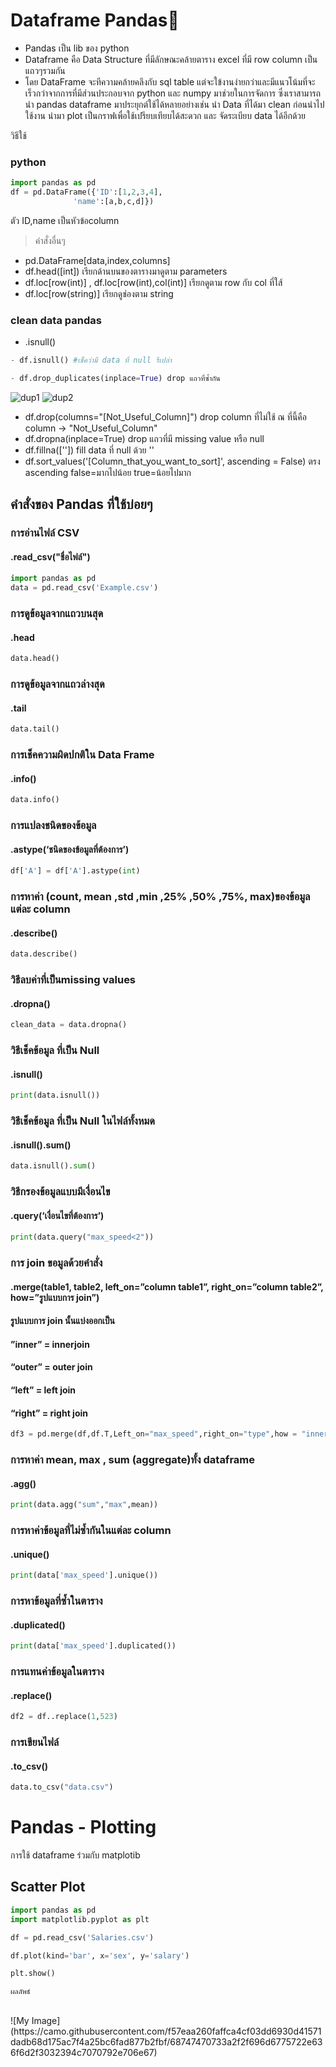 # Dataframe Pandas🤡
- Pandas เป็น lib ของ python 
- Dataframe คือ Data Structure ที่มีลักษณะคล้ายตาราง excel ที่มี row column เป็นแถวๆรวมกัน
- โดย DataFrame จะทีความคล้ายคลึงกับ sql table แต่จะใข้งานง่ายกว่าและมีแนวโน้มที่จะเร็วกว่าจากการที่มีส่วนประกอบจาก python และ numpy มาช่วยในการจัดการ ซึ่งเราสามารถนำ pandas dataframe มาประยุกต์ใช้ได้หลายอย่างเช่น นำ Data ที่ได้มา clean ก่อนนำไปใช้งาน นำมา plot เป็นกราฟเพื่อใช้เปรียบเทียบได้สะดวก และ จัดระเบียบ data ได้อีกด้วย

วิธีใช้
### python
``` python
import pandas as pd
df = pd.DataFrame({'ID':[1,2,3,4],
              'name':[a,b,c,d]})
```

ตัว ID,name เป็นหัวข้อcolumn
> คำสั่งอื่นๆ
- pd.DataFrame[data,index,columns]
- df.head([int]) เรียกด้านบนของตารางมาดูตาม parameters
- df.loc[row(int)] , df.loc[row(int),col(int)] เรียกดูตาม row กับ col ที่ใส้
- df.loc[row(string)] เรียกดูช่องตาม string

 ### clean data pandas
 - .isnull()
 ```Python
- df.isnull() #เช็คว่ามี data ที่ null รึเปล่า
```
```Python
- df.drop_duplicates(inplace=True) drop แถวที่ซ้ำกัน
```
![dup1](https://github.com/PHAWAPHON/dataframe/assets/141826630/91aff3aa-5d68-4e9c-a604-6c6fe8bf9543)
![dup2](https://github.com/PHAWAPHON/dataframe/assets/141826630/ff5971a4-78a2-48b8-a222-254d60d12fef)

- df.drop(columns="[Not_Useful_Column]") drop column ที่ไม่ใช้ ณ ที่นี้คือ column -> "Not_Useful_Column"
- df.dropna(inplace=True) drop แถวที่มี missing value หรือ null
- df.fillna(['']) fill data ที่ null ด้วย ''
- df.sort_values('[Column_that_you_want_to_sort]', ascending = False) ตรง ascending false=มากไปน้อย true=น้อยไปมาก


## คำสั่งของ Pandas ที่ใช้บ่อยๆ
### การอ่านไฟล์ CSV
#### .read_csv("ชื่อไฟล์")
```Python 
import pandas as pd
data = pd.read_csv('Example.csv')
```
### การดูข้อมูลจากแถวบนสุด
#### .head
```Python 
data.head()
```
### การดูข้อมูลจากแถวล่างสุด
#### .tail
```Python 
data.tail()
```
### การเช็คความผิดปกติใน Data Frame
#### .info()
```Python 
data.info()
```
### การแปลงชนิดของข้อมูล
#### .astype(‘ชนิดของข้อมูลที่ต้องการ’)
```Python 
df['A'] = df['A'].astype(int)
```
### การหาค่า (count, mean ,std ,min ,25% ,50% ,75%, max)ของข้อมูลแต่ละ column
#### .describe()
```Python 
data.describe()
```
### วิธีลบค่าที่เป็นmissing values
#### .dropna()
```Python 
clean_data = data.dropna()
```
### วิธีเช็คข้อมูล ที่เป็น Null
#### .isnull()
```Python 
print(data.isnull())
```
### วิธีเช็คข้อมูล ที่เป็น Null ในไฟล์ทั้งหมด
#### .isnull().sum()
```Python 
data.isnull().sum()
```
### วิธีกรองข้อมูลแบบมีเงื่อนไข
#### .query(‘เงื่อนไขที่ต้องการ’)
```Python 
print(data.query("max_speed<2"))
```
### การ join ขอมูลด้วยคำสั่ง
#### .merge(table1, table2, left_on=”column table1”, right_on=”column table2”, how=”รูปแบบการ join”)
#### รูปแบบการ join นั้นแบ่งออกเป็น

#### ”inner” = innerjoin

#### “outer” = outer join

#### “left” = left join

#### “right” = right join
```Python 
df3 = pd.merge(df,df.T,Left_on="max_speed",right_on="type",how = "inner")
```
### การหาค่า mean, max , sum (aggregate)ทั้ง dataframe
#### .agg()
```Python 
print(data.agg("sum","max",mean))
```
### การหาค่าข้อมูลที่ไม่ซ้ำกันในแต่ละ column
#### .unique()
```Python 
print(data['max_speed'].unique())
```
### การหาข้อมูลที่ซ้ำในตาราง
#### .duplicated()
```Python 
print(data['max_speed'].duplicated())
```
### การแทนค่าข้อมูลในตาราง
#### .replace()
```Python 
df2 = df..replace(1,523)
```
### การเขียนไฟล์
#### .to_csv()
```Python 
data.to_csv("data.csv")
```




# Pandas - Plotting
  การใช้ dataframe ร่วมกับ matplotib
  
## Scatter Plot
```Python 
import pandas as pd
import matplotlib.pyplot as plt

df = pd.read_csv('Salaries.csv')

df.plot(kind='bar', x='sex', y='salary')

plt.show()
```

`ผลลัพธ์`

<br>
![My Image](https://camo.githubusercontent.com/f57eaa260faffca4cf03dd6930d41571dadb68d175ac7f4a25bc6fad877b2fbf/68747470733a2f2f696d6775722e636f6d2f3032394c7070792e706e67)
<br>
